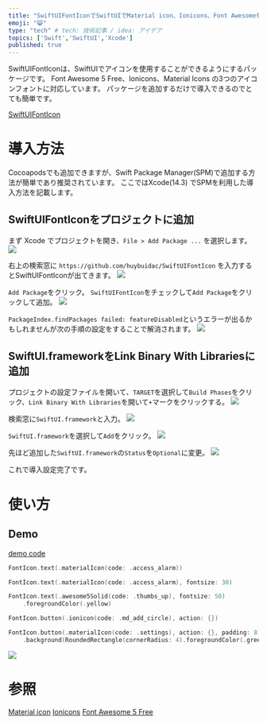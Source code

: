 ```yaml
---
title: "SwiftUIFontIconでSwiftUIでMaterial icon、Ionicons、Font Awesomeを使えるようにする。"
emoji: "😸"
type: "tech" # tech: 技術記事 / idea: アイデア
topics: ['Swift','SwiftUI','Xcode']
published: true
---
```


SwiftUIFontIconは、SwiftUIでアイコンを使用することができるようにするパッケージです。
Font Awesome 5 Free、Ionicons、Material Icons の3つのアイコンフォントに対応しています。
パッケージを追加するだけで導入できるのでとても簡単です。

[SwiftUIFontIcon](https://github.com/huybuidac/SwiftUIFontIcon)

# 導入方法
Cocoapodsでも追加できますが、Swift Package Manager(SPM)で追加する方法が簡単であり推奨されています。
ここではXcode(14.3) でSPMを利用した導入方法を記載します。

## SwiftUIFontIconをプロジェクトに追加

まず Xcode でプロジェクトを開き、`File > Add Package ...` を選択します。
![](/images/SwiftUIFontIcon/SwiftUIFontIcon_1_addpackages.png)


右上の検索窓に `https://github.com/huybuidac/SwiftUIFontIcon` を入力するとSwiftUIFontIconが出てきます。
![](/images/SwiftUIFontIcon/SwiftUIFontIcon_2_searching_package.png)

`Add Package`をクリック。
`SwiftUIFontIcon`をチェックして`Add Package`をクリックして追加。
![](/images/SwiftUIFontIcon/SwiftUIFontIcon_3_choose.png)


`PackageIndex.findPackages failed: featureDisabled`というエラーが出るかもしれませんが次の手順の設定をすることで解消されます。
![](/images/SwiftUIFontIcon/SwiftUIFontIcon_4_warnning.png)


## SwiftUI.frameworkをLink Binary With Librariesに追加

プロジェクトの設定ファイルを開いて、`TARGET`を選択して`Build Phases`をクリック、`Link Binary With Libraries`を開いて`+`マークをクリックする。
![](/images/SwiftUIFontIcon/SwiftUIFontIcon_5_link_binary_with_libraries.png)


検索窓に`SwiftUI.framework`と入力。
![](/images/SwiftUIFontIcon/SwiftUIFontIcon_6_searching_to_add.png)

`SwiftUI.framework`を選択して`Add`をクリック。
![](/images/SwiftUIFontIcon/SwiftUIFontIcon_7_choose_and_add.png)

先ほど追加した`SwiftUI.framework`の`Status`を`Optional`に変更。
![](/images/SwiftUIFontIcon/SwiftUIFontIcon_8_change_to_optional.png)

これで導入設定完了です。

# 使い方

## Demo

[demo code](https://github.com/Kentaro-Furukawa/SwiftUIFontIconDemo)

```swift
FontIcon.text(.materialIcon(code: .access_alarm))

FontIcon.text(.materialIcon(code: .access_alarm), fontsize: 30)

FontIcon.text(.awesome5Solid(code: .thumbs_up), fontsize: 50)
    .foregroundColor(.yellow)

FontIcon.button(.ionicon(code: .md_add_circle), action: {})

FontIcon.button(.materialIcon(code: .settings), action: {}, padding: 8)
    .background(RoundedRectangle(cornerRadius: 4).foregroundColor(.green))
```

![](/images/SwiftUIFontIcon/SwiftUIFontIcon_9_demo.png)

# 参照

[Material icon](https://fonts.google.com/icons)
[Ionicons](https://ionic.io/ionicons)
[Font Awesome 5 Free](https://fontawesome.com/v5/search?o=r&m=free)



